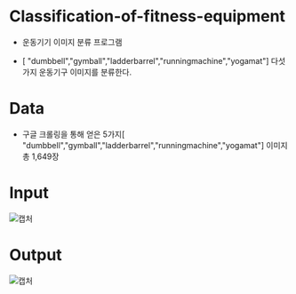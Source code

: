 # Classification-of-fitness-equipment

+ 운동기기 이미지 분류 프로그램

+ [ "dumbbell","gymball","ladderbarrel","runningmachine","yogamat"] 다섯가지 운동기구 이미지를 분류한다.



# Data

+ 구글 크롤링을 통해 얻은 5가지[ "dumbbell","gymball","ladderbarrel","runningmachine","yogamat"] 이미지 총 1,649장




# Input
![캡처](https://user-images.githubusercontent.com/76441392/116020578-8ce8ef80-a681-11eb-967f-f06968695bec.JPG)


# Output
![캡처](https://user-images.githubusercontent.com/76441392/116020654-b43fbc80-a681-11eb-8905-fdd298cb7381.JPG)


